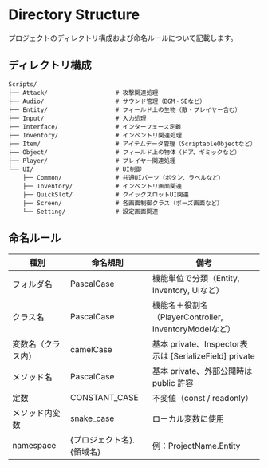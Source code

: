 # Directory Structure

プロジェクトのディレクトリ構成および命名ルールについて記載します。

## ディレクトリ構成

```
Scripts/
├── Attack/                   # 攻撃関連処理
├── Audio/                    # サウンド管理（BGM・SEなど）
├── Entity/                   # フィールド上の生物（敵・プレイヤー含む）
├── Input/                    # 入力処理
├── Interface/                # インターフェース定義
├── Inventory/                # インベントリ関連処理
├── Item/                     # アイテムデータ管理（ScriptableObjectなど）
├── Object/                   # フィールド上の物体（ドア、ギミックなど）
├── Player/                   # プレイヤー関連処理
└── UI/                       # UI制御
    ├── Common/               # 共通UIパーツ（ボタン、ラベルなど）
    ├── Inventory/            # インベントリ画面関連
    ├── QuickSlot/            # クイックスロットUI関連
    ├── Screen/               # 各画面制御クラス（ポーズ画面など）
    └── Setting/              # 設定画面関連
```


## 命名ルール

| 種別 | 命名規則 | 備考 |
|------|---------|------|
| フォルダ名 | PascalCase | 機能単位で分類（Entity, Inventory, UIなど） |
| クラス名 | PascalCase | 機能名＋役割名（PlayerController, InventoryModelなど） |
| 変数名（クラス内） | camelCase | 基本 private、Inspector表示は [SerializeField] private |
| メソッド名 | PascalCase | 基本 private、外部公開時は public 許容 |
| 定数 | CONSTANT_CASE | 不変値（const / readonly） |
| メソッド内変数 | snake_case | ローカル変数に使用 |
| namespace | {プロジェクト名}.{領域名} | 例：ProjectName.Entity |

